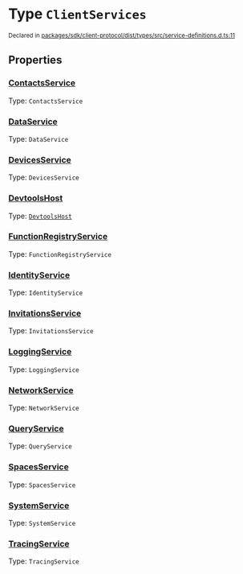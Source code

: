 # Type `ClientServices`
<sub>Declared in [packages/sdk/client-protocol/dist/types/src/service-definitions.d.ts:11]()</sub>




## Properties
### [ContactsService]()
Type: <code>ContactsService</code>




### [DataService]()
Type: <code>DataService</code>




### [DevicesService]()
Type: <code>DevicesService</code>




### [DevtoolsHost]()
Type: <code>[DevtoolsHost](/api/@dxos/client/interfaces/DevtoolsHost)</code>




### [FunctionRegistryService]()
Type: <code>FunctionRegistryService</code>




### [IdentityService]()
Type: <code>IdentityService</code>




### [InvitationsService]()
Type: <code>InvitationsService</code>




### [LoggingService]()
Type: <code>LoggingService</code>




### [NetworkService]()
Type: <code>NetworkService</code>




### [QueryService]()
Type: <code>QueryService</code>




### [SpacesService]()
Type: <code>SpacesService</code>




### [SystemService]()
Type: <code>SystemService</code>




### [TracingService]()
Type: <code>TracingService</code>





